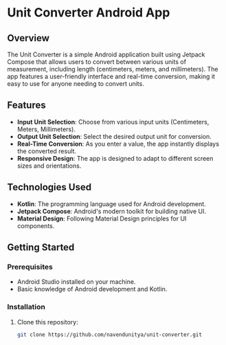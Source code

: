 # Unit Converter Android App

## Overview
The Unit Converter is a simple Android application built using Jetpack Compose that allows users to convert between various units of measurement, including length (centimeters, meters, and millimeters). The app features a user-friendly interface and real-time conversion, making it easy to use for anyone needing to convert units.

## Features
- **Input Unit Selection**: Choose from various input units (Centimeters, Meters, Millimeters).
- **Output Unit Selection**: Select the desired output unit for conversion.
- **Real-Time Conversion**: As you enter a value, the app instantly displays the converted result.
- **Responsive Design**: The app is designed to adapt to different screen sizes and orientations.

## Technologies Used
- **Kotlin**: The programming language used for Android development.
- **Jetpack Compose**: Android's modern toolkit for building native UI.
- **Material Design**: Following Material Design principles for UI components.

## Getting Started

### Prerequisites
- Android Studio installed on your machine.
- Basic knowledge of Android development and Kotlin.

### Installation
1. Clone this repository:
   ```bash
   git clone https://github.com/navendunitya/unit-converter.git
